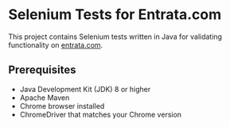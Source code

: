 # Selenium Tests for Entrata.com

This project contains Selenium tests written in Java for validating functionality on [entrata.com](https://www.entrata.com).

## Prerequisites

- Java Development Kit (JDK) 8 or higher
- Apache Maven
- Chrome browser installed
- ChromeDriver that matches your Chrome version


